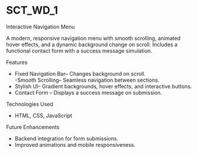 # SCT_WD_1
Interactive Navigation Menu  

A modern, responsive navigation menu with smooth scrolling, animated hover effects, and a dynamic background change on scroll. Includes a functional contact form with a success message simulation.  

 Features  
- Fixed Navigation Bar– Changes background on scroll.  
-Smooth Scrolling– Seamless navigation between sections.  
- Stylish UI– Gradient backgrounds, hover effects, and interactive buttons.  
- Contact Form – Displays a success message on submission.  

 Technologies Used  
- HTML, CSS, JavaScript

 Future Enhancements  
- Backend integration for form submissions.  
- Improved animations and mobile responsiveness.
